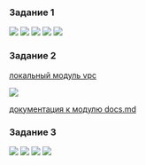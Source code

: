 ### Задание 1
![](https://github.com/GlubuchikAr/ter-homeworks/blob/master/04/1-1.png)
![](https://github.com/GlubuchikAr/ter-homeworks/blob/master/04/1-2.png)
![](https://github.com/GlubuchikAr/ter-homeworks/blob/master/04/1-3.png)
![](https://github.com/GlubuchikAr/ter-homeworks/blob/master/04/1-4.png)
![](https://github.com/GlubuchikAr/ter-homeworks/blob/master/04/1-5.png)

### Задание 2
[локальный модуль vpc](https://github.com/GlubuchikAr/ter-homeworks/blob/master/04/src/vpc)

![](https://github.com/GlubuchikAr/ter-homeworks/blob/master/04/2-1.png)

[документация к модулю docs.md](https://github.com/GlubuchikAr/ter-homeworks/blob/master/04/src/vpc/docs.md)

### Задание 3
![](https://github.com/GlubuchikAr/ter-homeworks/blob/master/04/3-1.png)
![](https://github.com/GlubuchikAr/ter-homeworks/blob/master/04/3-2.png)
![](https://github.com/GlubuchikAr/ter-homeworks/blob/master/04/3-3.png)
![](https://github.com/GlubuchikAr/ter-homeworks/blob/master/04/3-4.png)

